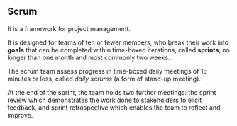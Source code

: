 ﻿## Scrum

It is a framework for project management.

It is designed for teams of ten or fewer members, who break their work into **goals** that can be completed within time-boxed iterations, called **sprints**, no longer than one month and most commonly two weeks. 

The scrum team assess progress in time-boxed daily meetings of 15 minutes or less, called *daily scrums* (a form of stand-up meeting). 

At the end of the sprint, the team holds two further meetings: the sprint review which demonstrates the work done to stakeholders to elicit feedback, and sprint retrospective which enables the team to reflect and improve.